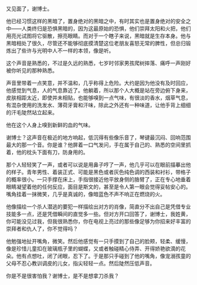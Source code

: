 又见面了，谢博士。

他已经习惯这样的黑暗了，置身绝对的黑暗之中，有时其实也是置身绝对的安全之中——人类终归是恐惧黑暗的，因为这最原始的恐惧，他们崇拜太阳和火把，他们用亮光试图将它驱散，擦亮眼睛。而对于一个瞎子来说，黑暗就是生存本身。他与黑暗相处了很久，尽管还不能够彻底摸清楚这位老朋友喜怒无常的脾性，但总归锻炼出了些许与光明中人不一样的本领，像是听。

这个声音是熟悉的，不过是久远的熟悉，七岁时邻家男孩爬树摔落、痛呼一声刚好被你听见的那种熟悉。

声音里带着一点笑意，并不温和，几乎称得上危险。大约是因为他没有及时回应，他感觉到气息，人的气息靠近了。他躺着，所以那个人大概是站在旁边俯下身来，皮肤相距太近，即使并未相贴，也能够嗅到一点气味，有很淡的香水，烟草气息，有混杂使用的洗发水、薄荷牙膏和汗味，除此之外还有一种味道，让他手背上细细的汗毛陡然站立起来。

他在这个人身上嗅到新鲜的血的气味。

谢博士？这声音在极近的地方响起，低沉得有些像乐音了，琴键最沉闷、回响范围最大的那一个音。你是谁？他屏着一口气发问，手在属于自己的、熟悉的空间里抓着，他的枕头下面有刀，防身用的。

那个人轻轻笑了一声，或者可以说是用鼻子哼了一声，他几乎可以在眼前描摹出他的样子。青年男性、着装正式、可能是黑色或者灰色纯色调的西装和衬衫，带格子的概率很小。一只手撑在床上，手指很接近他平放身侧的胳臂了，正在专心地垂着眼睛凝望着他的任何反应，面目是斯文的，甚至是令人第一眼会觉得妥帖安心的。嘴角挂着一抹微笑，几乎是真诚的，像暗蓝色不声不响正在燃烧的火。

他像描绘一个杀人潜逃的要犯一样描绘出对方的肖像，简直分不出自己是凭借专业技能多一点，还是凭借瞬间的直觉多一些。但对方开口回答了，谢博士，我姓黄，你可能没见过我，但我很熟悉你，你在电视上亮过的那些像足够为你招来好丰富的崇拜者和仇人了，你不觉得吗？

他勉强地扯开嘴角，微笑。然后他感觉有一只手摸到了自己的脸颊，轻柔、缓慢，像是珍惜儿童扣在玻璃瓶子里的蝴蝶，又或者触碰精心侍弄、开得娇艳欲滴的花朵。他有点想吐，闭了闭眼，忍下了。于是那只手碰到了他的嘴角，像宠溺孩童的父母不忍心教训调皮的儿女，指尖轻轻一点。然后陡然压低声音。

你是不是很害怕我？谢博士，是不是想拿刀杀我？

